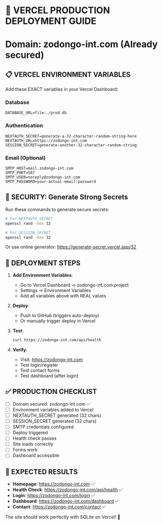 # 🚀 VERCEL PRODUCTION DEPLOYMENT GUIDE

# Domain: zodongo-int.com (Already secured)

## 📋 **VERCEL ENVIRONMENT VARIABLES**

Add these EXACT variables in your Vercel Dashboard:

### **Database**

```
DATABASE_URL=file:./prod.db
```

### **Authentication**

```
NEXTAUTH_SECRET=generate-a-32-character-random-string-here
NEXTAUTH_URL=https://zodongo-int.com
SESSION_SECRET=generate-another-32-character-random-string
```

### **Email (Optional)**

```
SMTP_HOST=mail.zodongo-int.com
SMTP_PORT=587
SMTP_USER=noreply@zodongo-int.com
SMTP_PASSWORD=your-actual-email-password
```

## 🔐 **SECURITY: Generate Strong Secrets**

Run these commands to generate secure secrets:

```bash
# For NEXTAUTH_SECRET
openssl rand -hex 32

# For SESSION_SECRET
openssl rand -hex 32
```

Or use online generator: https://generate-secret.vercel.app/32

## 🚀 **DEPLOYMENT STEPS**

1. **Add Environment Variables**:

   - Go to Vercel Dashboard → zodongo-int.com project
   - Settings → Environment Variables
   - Add all variables above with REAL values

2. **Deploy**:

   - Push to GitHub (triggers auto-deploy)
   - Or manually trigger deploy in Vercel

3. **Test**:

   ```bash
   curl https://zodongo-int.com/api/health
   ```

4. **Verify**:
   - Visit: https://zodongo-int.com
   - Test login/register
   - Test contact forms
   - Test dashboard (after login)

## ✅ **PRODUCTION CHECKLIST**

- [ ] Domain secured: zodongo-int.com ✅
- [ ] Environment variables added to Vercel
- [ ] NEXTAUTH_SECRET generated (32 chars)
- [ ] SESSION_SECRET generated (32 chars)
- [ ] SMTP credentials configured
- [ ] Deploy triggered
- [ ] Health check passes
- [ ] Site loads correctly
- [ ] Forms work
- [ ] Dashboard accessible

## 🎯 **EXPECTED RESULTS**

- **Homepage**: https://zodongo-int.com ✅
- **Health Check**: https://zodongo-int.com/api/health ✅
- **Login**: https://zodongo-int.com/login ✅
- **Dashboard**: https://zodongo-int.com/dashboard ✅
- **Contact**: https://zodongo-int.com/contact ✅

The site should work perfectly with SQLite on Vercel! 🚀
